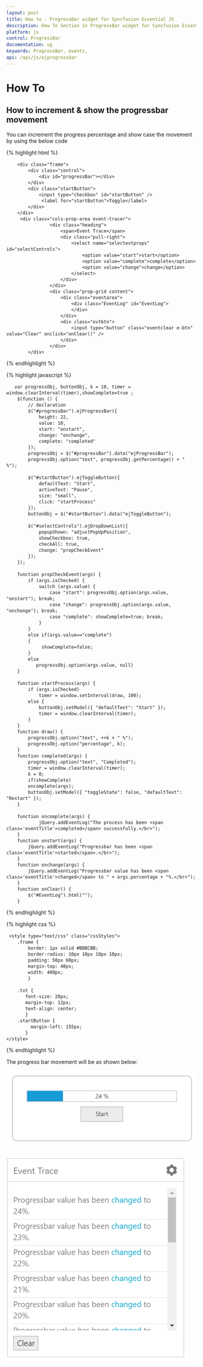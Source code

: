 ```yaml
---
layout: post
title: How to - ProgressBar widget for Syncfusion Essential JS
description: How To Section in ProgressBar widget for Syncfusion Essential JS
platform: js
control: ProgressBar
documentation: ug
keywords: ProgressBar, events, 
api: /api/js/ejprogressbar
---
```


# How To

## How to increment & show the progressbar movement

You can increment the progress percentage and show case the movement by using the below code

{% highlight html %}

        <div class="frame">
            <div class="control">
                <div id="progressBar"></div>
            </div>
            <div class="startButton">
                <input type="checkbox" id="startButton" />
                 <label for="startButton">Toggle</label>
            </div>
        </div>  
         <div class="cols-prop-area event-tracer">
                    <div class="heading">
                        <span>Event Trace</span>
                        <div class="pull-right">
                            <select name="selectevtprops" id="selectControls">
                                <option value="start">start</option>
                                <option value="complete">complete</option>
                                <option value="change">change</option>
                            </select>
                        </div>
                    </div>
					<div class="prop-grid content">
						<div class="eventarea">
							<div class="EventLog" id="EventLog">
							</div>
						</div>
						<div class="evtbtn">
							<input type="button" class="eventclear e-btn" value="Clear" onclick="onClear()" />
						</div>
					</div>    
            </div> 
     
{% endhighlight %}

{% highlight javascript %}

       var progressObj, buttonObj, k = 10, timer = window.clearInterval(timer),showComplete=true ;
        $(function () {
            // declaration
            $("#progressBar").ejProgressBar({
                height: 22,
                value: 10,
                start: "onstart",
                change: "onchange",
                complete: "completed"
            });
            progressObj = $("#progressBar").data("ejProgressBar");
            progressObj.option("text", progressObj.getPercentage() + " %");

            $("#startButton").ejToggleButton({
                defaultText: "Start",
                activeText: "Pause",
                size: "small",
                click: "startProcess"
            });
            buttonObj = $("#startButton").data("ejToggleButton");

            $("#selectControls").ejDropDownList({
                popupShown: "adjustPopUpPosition",
                showCheckbox: true,
                checkAll: true,
                change: "propCheckEvent"
            });
        });

        function propCheckEvent(args) {
            if (args.isChecked) {
                switch (args.value) {
                    case "start": progressObj.option(args.value, "onstart"); break;
                    case "change": progressObj.option(args.value, "onchange"); break;
                    case "complete": showComplete=true; break;
                }
            }
            else if(args.value=="complete") 
			{             
                 showComplete=false; 
            }
            else
			   progressObj.option(args.value, null)            
        }

        function startProcess(args) {
            if (args.isChecked) 
                timer = window.setInterval(draw, 100);
            else {
                buttonObj.setModel({ "defaultText": "Start" });
                timer = window.clearInterval(timer);
            }
        }
        function draw() {
            progressObj.option("text", ++k + " %");
            progressObj.option("percentage", k);
        }
        function completed(args) {
            progressObj.option("text", "Completed");
            timer = window.clearInterval(timer);
            k = 0;
            if(showComplete)
            oncomplete(args);
            buttonObj.setModel({ "toggleState": false, "defaultText": "Restart" });
        }

        function oncomplete(args) {
                jQuery.addEventLog("The process has been <span class='eventTitle'>completed</span> successfully.</br>");
        }
        function onstart(args) {
            jQuery.addEventLog("Progressbar has been <span class='eventTitle'>started</span>.</br>");
        }
        function onchange(args) {
            jQuery.addEventLog("Progressbar value has been <span class='eventTitle'>changed</span> to " + args.percentage + "%.</br>");
        }
        function onClear() {
            $("#EventLog").html("");
        }
    
 
{% endhighlight %}

{% highlight css %}

     <style type="text/css" class="cssStyles">
        .frame {
            border: 1px solid #BBBCBB;
            border-radius: 10px 10px 10px 10px;
            padding: 50px 60px;
            margin-top: 40px;
            width: 400px;
            }
       
        .txt {
           font-size: 20px;
           margin-top: 12px;
           text-align: center;
           }
        .startButton {
             margin-left: 155px;
           }
    </style>

{% endhighlight %}

The progress bar movement will be as shown below:

![](HowTo_images/HowTo_img1.jpeg)

![](HowTo_images/HowTo_img2.jpeg)
